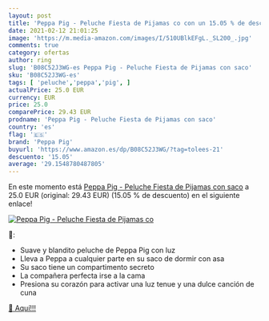 ```yaml
---
layout: post
title: 'Peppa Pig - Peluche Fiesta de Pijamas co con un 15.05 % de descuento'
date: 2021-02-12 21:01:25
image: 'https://m.media-amazon.com/images/I/510UBlkEFgL._SL200_.jpg'
comments: true
category: ofertas
author: ring
slug: 'B08C52J3WG-es Peppa Pig - Peluche Fiesta de Pijamas con saco'
sku: 'B08C52J3WG-es'
tags: [ 'peluche','peppa','pig', ]
actualPrice: 25.0 EUR
currency: EUR
price: 25.0
comparePrice: 29.43 EUR
prodname: 'Peppa Pig - Peluche Fiesta de Pijamas con saco'
country: 'es'
flag: '🇪🇸'
brand: 'Peppa Pig'
buyurl: 'https://www.amazon.es/dp/B08C52J3WG/?tag=tolees-21'
descuento: '15.05'
average: '29.1548780487805'
---
```


En este momento está [Peppa Pig - Peluche Fiesta de Pijamas con saco](https://www.amazon.es/dp/B08C52J3WG/?tag=tolees-21) a 25.0 EUR (original: 29.43 EUR) (15.05 %  de descuento) en el siguiente enlace!

[![Peppa Pig - Peluche Fiesta de Pijamas co](https://m.media-amazon.com/images/I/510UBlkEFgL._SL200_.jpg)](https://www.amazon.es/dp/B08C52J3WG/?tag=tolees-21)

🔎:

- Suave y blandito peluche de Peppa Pig con luz
- Lleva a Peppa a cualquier parte en su saco de dormir con asa
- Su saco tiene un compartimento secreto
- La compañera perfecta irse a la cama
- Presiona su corazón para activar una luz tenue y una dulce canción de cuna

[🛒 Aquí!!!](https://www.amazon.es/dp/B08C52J3WG/?tag=tolees-21)

